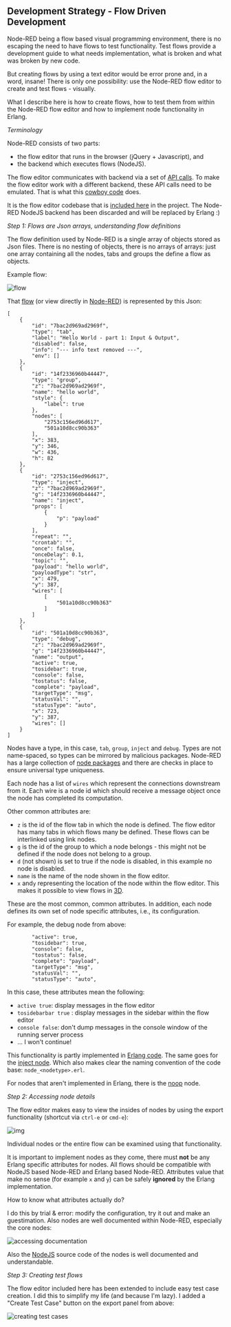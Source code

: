 Development Strategy - Flow Driven Development
---

Node-RED being a flow based visual programming environment, there is no escaping the need to have flows to test functionality. Test flows provide a development guide to what needs implementation, what is broken and what was broken by new code.

But creating flows by using a text editor would be error prone and, in a word, insane! There is only one possibility: use the Node-RED flow editor to create and test flows - visually.

What I describe here is how to create flows, how to test them from within the Node-RED flow editor and how to implement node functionality in Erlang.

*Terminology*

Node-RED consists of two parts: 

- the flow editor that runs in the browser (jQuery + Javascript), and 
- the backend which executes flows (NodeJS).

The flow editor communicates with backend via a set of [API calls](https://flowhub.org/f/15cc9fb0e94d56cd). To make the flow editor work with a different backend, these API calls need to be emulated. That is what this [cowboy code](src/http) does.

It is the flow editor codebase that is [included here](node-red-frontend) in the project. The Node-RED NodeJS backend has been discarded and will be replaced by Erlang :)

*Step 1: Flows are Json arrays, understanding flow definitions*

The flow definition used by Node-RED is a single array of objects stored as Json files. There is no nesting of objects, there is no arrays of arrays: just one array containing all the nodes, tabs and groups the define a flow as objects.

Example flow:

![flow](.images/flow-example.png)

That [flow](https://flowhub.org/f/7bac2d969ad2969f) (or view directly in [Node-RED](https://cdn.flowhub.org/?fhid=7bac2d969ad2969f&tk=&t=0#flow/7bac2d969ad2969f)) is represented by this Json:

```
[
    {
        "id": "7bac2d969ad2969f",
        "type": "tab",
        "label": "Hello World - part 1: Input & Output",
        "disabled": false,
        "info": "--- info text removed ---",
        "env": []
    },
    {
        "id": "14f2336960b44447",
        "type": "group",
        "z": "7bac2d969ad2969f",
        "name": "hello world",
        "style": {
            "label": true
        },
        "nodes": [
            "2753c156ed96d617",
            "501a10d8cc90b363"
        ],
        "x": 383,
        "y": 346,
        "w": 436,
        "h": 82
    },
    {
        "id": "2753c156ed96d617",
        "type": "inject",
        "z": "7bac2d969ad2969f",
        "g": "14f2336960b44447",
        "name": "inject",
        "props": [
            {
                "p": "payload"
            }
        ],
        "repeat": "",
        "crontab": "",
        "once": false,
        "onceDelay": 0.1,
        "topic": "",
        "payload": "hello world",
        "payloadType": "str",
        "x": 479,
        "y": 387,
        "wires": [
            [
                "501a10d8cc90b363"
            ]
        ]
    },
    {
        "id": "501a10d8cc90b363",
        "type": "debug",
        "z": "7bac2d969ad2969f",
        "g": "14f2336960b44447",
        "name": "output",
        "active": true,
        "tosidebar": true,
        "console": false,
        "tostatus": false,
        "complete": "payload",
        "targetType": "msg",
        "statusVal": "",
        "statusType": "auto",
        "x": 723,
        "y": 387,
        "wires": []
    }
]
```

Nodes have a type, in this case, `tab`, `group`, `inject` and `debug`. Types are not name-spaced, so types can be mirrored by malicious packages. Node-RED has a large collection of [node packages](https://flows.nodered.org/search?type=node) and there are checks in place to ensure universal type uniqueness.

Each node has a list of `wires` which represent the connections downstream from it. Each wire is a node id which should receive a message object once the node has completed its computation.

Other common attributes are:

- `z`  is the id of the flow tab in which the node is defined. The flow editor has many tabs in which flows many be defined. These flows can be interlinked using link nodes.
- `g` is the id of the group to which a node belongs - this might not be defined if the node does not belong to a group.
- `d` (not shown) is set to true if the node is disabled, in this example no node is disabled.
- `name` is the name of the node shown in the flow editor.
- `x` and`y` representing the location of the node within the flow editor. This makes it possible to view flows in [3D](https://flowhub.org/f/15cc9fb0e94d56cd/3d).

These are the most common, common attributes. In addition, each node defines its own set of node specific attributes, i.e., its configuration.

For example, the debug node from above:

```
        "active": true,
        "tosidebar": true,
        "console": false,
        "tostatus": false,
        "complete": "payload",
        "targetType": "msg",
        "statusVal": "",
        "statusType": "auto",
```

In this case, these attributes mean the following:

- `active true`: display messages in the flow editor
- `tosidebarbar true` : display messages in the sidebar within the flow editor
- `console false`: don't dump messages in the console window of the running server process
- ... I won't continue!

This functionality is partly implemented in [Erlang code](src/nodes/node_debug.erl). The same goes for the [inject node](src/nodes/node_inject.erl). Which also makes clear the naming convention of the code base: `node_<nodetype>.erl`.

For nodes that aren't implemented in Erlang, there is the [noop](src/nodes/node_noop.erl) node.

*Step 2: Accessing node details*

The flow editor makes easy to view the insides of nodes by using the export functionality (shortcut  via `ctrl-e` or `cmd-e`):

![img](.images/viewing-node-attributes.gif)

Individual nodes or the entire flow can be examined using that functionality.

It is important to implement nodes as they come, there must **not** be any Erlang specific attributes for nodes. All flows should be compatible with NodeJS based Node-RED and Erlang based Node-RED. Attributes value that  make no sense (for example `x` and `y`) can be safely **ignored** by the Erlang implementation.

How to know what attributes actually do?

I do this by trial & error: modify the configuration, try it out and make an guestimation. Also nodes are well documented within Node-RED, especially the core nodes:

![accessing documentation](.images/accessing-node-documentation.gif)

Also the [NodeJS](https://github.com/node-red/node-red/tree/master/packages/node_modules/%40node-red/nodes) source code of the nodes is well documented and understandable.

*Step 3: Creating test flows*

The flow editor included here has been extended to include easy test case creation. I did this to simplify my life (and because I'm lazy). I added a "Create Test Case" button on the export panel from above:

![creating test cases](.images/creating-test-cases.gif)

 